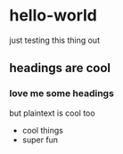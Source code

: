 # hello-world
just testing this thing out


## headings are cool
### love me some headings

but plaintext is cool too

* cool things
* super fun
